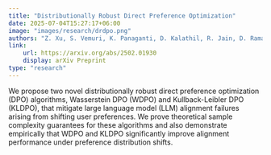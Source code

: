 ```yaml
---
title: "Distributionally Robust Direct Preference Optimization"
date: 2025-07-04T15:27:17+06:00
image: "images/research/drdpo.png"
authors: "Z. Xu, S. Vemuri, K. Panaganti, D. Kalathil, R. Jain, D. Ramachandran"
link:
    url: https://arxiv.org/abs/2502.01930
    display: arXiv Preprint
type: "research"
---
```


We propose two novel distributionally robust direct preference optimization (DPO) algorithms, Wasserstein DPO (WDPO) and Kullback-Leibler DPO (KLDPO), that mitigate large language model (LLM) alignment failures arising from shifting user preferences. We prove theoretical sample complexity guarantees for these algorithms and also demonstrate empirically that WDPO and KLDPO significantly improve alignment performance under preference distribution shifts.